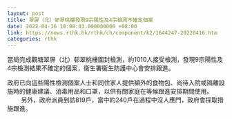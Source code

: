 ```yaml
---
layout: post
title: 翠屏（北）邨翠桃樓發現9宗陽性及4宗檢測不確定個案
date: 2022-04-16 10:08:03.000000000 +08:00
link: https://news.rthk.hk/rthk/ch/component/k2/1644247-20220416.htm
categories: rthk
---
```


當局完成觀塘翠屏（北）邨翠桃樓圍封檢測，約1010人接受檢測，發現9宗陽性及4宗檢測結果不確定的個案，衞生署衞生防護中心會安排跟進。
 
政府已向這些陽性檢測個案人士和同住家人提供額外的食物包、尚待入院或隔離設施時的健康建議、消毒用品和口罩，以供有關家庭在等候跟進安排期間使用。
　　
另外，政府派員到訪819戶，當中約240戶在過程中沒人應門，政府會採取措施跟進。
